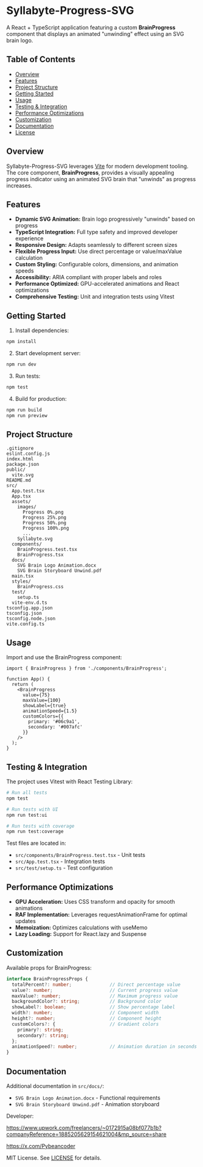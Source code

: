 # Syllabyte-Progress-SVG

A React + TypeScript application featuring a custom **BrainProgress** component that displays an animated "unwinding" effect using an SVG brain logo.

## Table of Contents

- [Overview](#overview)
- [Features](#features)
- [Project Structure](#project-structure)
- [Getting Started](#getting-started)
- [Usage](#usage)
- [Testing & Integration](#testing--integration)
- [Performance Optimizations](#performance-optimizations)
- [Customization](#customization)
- [Documentation](#documentation)
- [License](#license)

## Overview

Syllabyte-Progress-SVG leverages [Vite](https://vitejs.dev/) for modern development tooling. The core component, **BrainProgress**, provides a visually appealing progress indicator using an animated SVG brain that "unwinds" as progress increases.

## Features

- **Dynamic SVG Animation:** Brain logo progressively "unwinds" based on progress
- **TypeScript Integration:** Full type safety and improved developer experience
- **Responsive Design:** Adapts seamlessly to different screen sizes
- **Flexible Progress Input:** Use direct percentage or value/maxValue calculation
- **Custom Styling:** Configurable colors, dimensions, and animation speeds
- **Accessibility:** ARIA compliant with proper labels and roles
- **Performance Optimized:** GPU-accelerated animations and React optimizations
- **Comprehensive Testing:** Unit and integration tests using Vitest

## Getting Started

1. Install dependencies:
```bash
npm install
```

2. Start development server:
```bash
npm run dev
```

3. Run tests:
```bash
npm test
```

4. Build for production:
```bash
npm run build
npm run preview
```

## Project Structure

    .gitignore
    eslint.config.js
    index.html
    package.json
    public/
      vite.svg
    README.md
    src/
      App.test.tsx
      App.tsx
      assets/
        images/
          Progress 0%.png
          Progress 25%.png
          Progress 50%.png
          Progress 100%.png
          ...
        Syllabyte.svg
      components/
        BrainProgress.test.tsx
        BrainProgress.tsx
      docs/
        SVG Brain Logo Animation.docx
        SVG Brain Storyboard Unwind.pdf
      main.tsx
      styles/
        BrainProgress.css
      test/
        setup.ts
      vite-env.d.ts
    tsconfig.app.json
    tsconfig.json
    tsconfig.node.json
    vite.config.ts

## Usage

Import and use the BrainProgress component:

```tsx
import { BrainProgress } from './components/BrainProgress';

function App() {
  return (
    <BrainProgress
      value={75}
      maxValue={100}
      showLabel={true}
      animationSpeed={1.5}
      customColors={{
        primary: '#06c9a1',
        secondary: '#007afc'
      }}
    />
  );
}
```

## Testing & Integration

The project uses Vitest with React Testing Library:

```bash
# Run all tests
npm test

# Run tests with UI
npm run test:ui

# Run tests with coverage
npm run test:coverage
```

Test files are located in:
- `src/components/BrainProgress.test.tsx` - Unit tests
- `src/App.test.tsx` - Integration tests
- `src/test/setup.ts` - Test configuration

## Performance Optimizations

- **GPU Acceleration:** Uses CSS transform and opacity for smooth animations
- **RAF Implementation:** Leverages requestAnimationFrame for optimal updates
- **Memoization:** Optimizes calculations with useMemo
- **Lazy Loading:** Support for React.lazy and Suspense

## Customization

Available props for BrainProgress:

```typescript
interface BrainProgressProps {
  totalPercent?: number;              // Direct percentage value
  value?: number;                     // Current progress value
  maxValue?: number;                  // Maximum progress value
  backgroundColor?: string;           // Background color
  showLabel?: boolean;                // Show percentage label
  width?: number;                     // Component width
  height?: number;                    // Component height
  customColors?: {                    // Gradient colors
    primary?: string;
    secondary?: string;
  };
  animationSpeed?: number;            // Animation duration in seconds
}
```

## Documentation

Additional documentation in `src/docs/`:
- `SVG Brain Logo Animation.docx` - Functional requirements
- `SVG Brain Storyboard Unwind.pdf` - Animation storyboard

Developer:

https://www.upwork.com/freelancers/~0172915a08bf077b1b?companyReference=1885205629154621004&mp_source=share

https://x.com/Pybeancoder

MIT License. See [LICENSE](LICENSE) for details.
